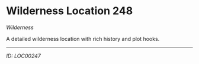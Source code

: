 # Wilderness Location 248

*Wilderness*

A detailed wilderness location with rich history and plot hooks.

---
*ID: LOC00247*